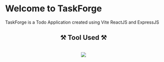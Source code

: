 # Welcome to TaskForge

TaskForge is a Todo Application created using Vite ReactJS and ExpressJS

<h2 align="center">⚒️ Tool Used ⚒️</h2>
<br/>
<div align="center">
    <img src="https://skillicons.dev/icons?i=html,css,javascript,nodejs,vite,react,express" />
</div>

